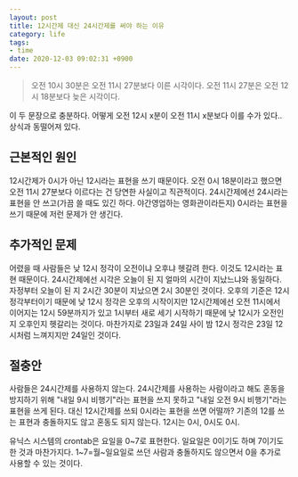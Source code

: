 ```yaml
---
layout: post
title: 12시간제 대신 24시간제를 써야 하는 이유
category: life
tags:
- time
date: 2020-12-03 09:02:31 +0900
---
```


>오전 10시 30분은 오전 11시 27분보다 이른 시각이다.
>오전 11시 27분은 오전 12시 18분보다 늦은 시각이다.

이 두 문장으로 충분하다. 어떻게 오전 12시 x분이 오전 11시 x분보다 이를 수가 있다.. 상식과 동떨어져 있다.


## 근본적인 원인

12시간제가 0시가 아닌 12시라는 표현을 쓰기 때문이다. 오전 0시 18분이라고 했으면 오전 11시 27분보다 이르다는 건 당연한 사실이고 직관적이다.
24시간제에선 24시라는 표현을 안 쓰고(가끔 쓸 때도 있긴 하다. 야간영업하는 영화관이라든지) 0시라는 표현을 쓰기 때문에 저런 문제가 안 생긴다.


## 추가적인 문제

어렸을 때 사람들은 낮 12시 정각이 오전이냐 오후냐 헷갈려 한다. 이것도 12시라는 표현 때문이다.
24시간제에선 시각은 오늘이 된 지 얼마의 시간이 지났느냐와 동일하다. 자정부터 오늘이 된 지 2시간 30분이 지났으면 2시 30분인 것이다. 오후의 기준은 12시 정각부터이기 때문에 낮 12시 정각은 오후의 시작이지만 12시간제에선 오전 11시에서 이어지는 12시 59분까지가 있고 1시부터 새로 세기 시작하기 때문에 낮 12시가 오전인지 오후인지 헷갈리는 것이다. 마찬가지로 23일과 24일 사이 밤 12시 정각은 23일 12시처럼 느껴지지만 24일인 것이다.


## 절충안

사람들은 24시간제를 사용하지 않는다. 24시간제를 사용하는 사람이라고 해도 혼동을 방지하기 위해 "내일 9시 비행기"라는 표현을 쓰지 못하고 "내일 오전 9시 비행기"라는 표현을 쓰게 된다.
대신 12시간제를 쓰되 0시라는 표현을 쓰면 어떨까? 기존의 12를 쓰는 표현과 충돌하지도 않고 혼동도 되지 않는다. 12시는 0시, 0시도 0시.

유닉스 시스템의 crontab은 요일을 0~7로 표현한다. 일요일은 0이기도 하며 7이기도 한 것과 마찬가지다. 1~7=월~일요일로 쓰던 사람과 충돌하지도 않으면서 0을 추가로 사용할 수 있는 것이다.
